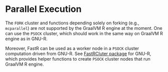 # Parallel Execution

The `FORK` cluster and functions depending solely on forking (e.g., `mcparallel`)
are not supported by the GraalVM R engine at the moment. One can use the `PSOCK`
cluster, which should work in the same way on GraalVM R engine as in GNU-R.

Moreover, FastR can be used as a worker node in a `PSOCK` cluster computation driven from GNU-R.
See [FastRCluter package](https://github.com/oracle/fastr/blob/master/com.oracle.truffle.r.pkgs/fastRCluster/DESCRIPTION)
for GNU-R, which provides helper functions to create `PSOCK` cluster nodes that run GraalVM R engine.
